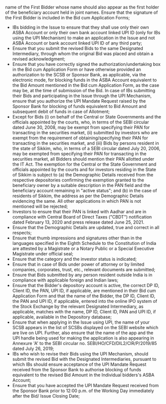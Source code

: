 name of the First Bidder whose name should also appear as the first holder of the beneficiary account held in joint names. Ensure that the signature of the First Bidder is included in the Bid cum Application Forms;
* IBs bidding in the Issue to ensure that they shall use only their own ASBA Account or only their own bank account linked UPI ID (only for IBs using the UPI Mechanism) to make an application in the Issue and not ASBA Account or bank account linked UPI ID of any third party;
* Ensure that you submit the revised Bids to the same Designated Intermediary, through whom the original Bid was placed and obtain a revised acknowledgment;
* Ensure that you have correctly signed the authorization/undertaking box in the Bid cum Application Form or have otherwise provided an authorization to the SCSB or Sponsor Bank, as applicable, via the electronic mode, for blocking funds in the ASBA Account equivalent to the Bid Amount mentioned in the Bid cum Application Form, as the case may be, at the time of submission of the Bid. In case of IBs submitting their Bids and participating in the Issue through the UPI Mechanism, ensure that you authorize the UPI Mandate Request raised by the Sponsor Bank for blocking of funds equivalent to Bid Amount and subsequent debit of funds in case of Allotment;
* Except for Bids (i) on behalf of the Central or State Governments and the officials appointed by the courts, who, in terms of the SEBI circular dated June 30, 2008, may be exempt from specifying their PAN for transacting in the securities market, (ii) submitted by investors who are exempt from the requirement of obtaining/specifying their PAN for transacting in the securities market, and (iii) Bids by persons resident in the state of Sikkim, who, in terms of a SEBI circular dated July 20, 2006, may be exempted from specifying their PAN for transacting in the securities market, all Bidders should mention their PAN allotted under the IT Act. The exemption for the Central or the State Government and officials appointed by the courts and for investors residing in the State of Sikkim is subject to (a) the Demographic Details received from the respective depositories confirming the exemption granted to the beneficiary owner by a suitable description in the PAN field and the beneficiary account remaining in "active status"; and (b) in the case of residents of Sikkim, the address as per the Demographic Details evidencing the same. All other applications in which PAN is not mentioned will be rejected;
* Investors to ensure that their PAN is linked with Aadhar and are in compliance with Central Board of Direct Taxes ("CBDT") notification dated February 13, 2020 and press release dated June 25, 2021.
* Ensure that the Demographic Details are updated, true and correct in all respects;
* Ensure that thumb impressions and signatures other than in the languages specified in the Eighth Schedule to the Constitution of India are attested by a Magistrate or a Notary Public or a Special Executive Magistrate under official seal;
* Ensure that the category and the investor status is indicated;
* Ensure that in case of Bids under power of attorney or by limited companies, corporates, trust, etc., relevant documents are submitted;
* Ensure that Bids submitted by any person resident outside India is in compliance with applicable foreign and Indian laws;
* Ensure that the Bidder's depository account is active, the correct DP ID, Client ID, the PAN, UPI ID, if applicable, are mentioned in their Bid cum Application Form and that the name of the Bidder, the DP ID, Client ID, the PAN and UPI ID, if applicable, entered into the online IPO system of the Stock Exchange by the relevant Designated Intermediary, as applicable, matches with the name, DP ID, Client ID, PAN and UPI ID, if applicable, available in the Depository database;
* Ensure that when applying in the Issue using UPI, the name of your SCSB appears in the list of SCSBs displayed on the SEBI website which are live on UPI. Further, also ensure that the name of the app and the UPI handle being used for making the application is also appearing in Annexure 'A' to the SEBI circular no. SEBI/HO/CFD/DIL2/CIR/P/2019/85 dated July 26, 2019;
* IBs who wish to revise their Bids using the UPI Mechanism, should submit the revised Bid with the Designated Intermediaries, pursuant to which IBs should ensure acceptance of the UPI Mandate Request received from the Sponsor Bank to authorise blocking of funds equivalent to the revised Bid Amount in the Individual bidders's ASBA Account;
* Ensure that you have accepted the UPI Mandate Request received from the Sponsor Bank prior to 12:00 p.m. of the Working Day immediately after the Bid/ Issue Closing Date;
